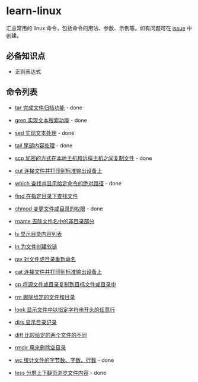 # learn-linux

汇总常用的 linux 命令，包括命令的用法、参数、示例等。如有问题可在 [issue](https://github.com/wupengFEX/learn-linux/issues) 中创建。

## 必备知识点

- 正则表达式

## 命令列表

- [tar 完成文件归档功能](./src/tar.md) - done

- [grep 实现文本搜索功能](./src/grep.md) - done

- [sed 实现文本处理](./src/sed.md) - done

- [tail 尾部内容处理](./src/tail.md) - done

- [scp 加密的方式在本地主机和远程主机之间复制文件](./src/scp.md) - done

- [cut 连接文件并打印到标准输出设备上](./src/cut.md)

- [which 查找并显示给定命令的绝对路径](./src/which.md) - done

- [find 在指定目录下查找文件](./src/find.md)

- [chmod 变更文件或目录的权限](./src/chmod.md) - done

- [rname 去除文件名中的非目录部分](./src/rname.md)

- [ls 显示目录内容列表](./src/ls.md)

- [ln 为文件创建软链](./src/ln.md)

- [mv 对文件或目录重新命名](./src/mv.md)

- [cat 连接文件并打印到标准输出设备上](./src/cat.md)

- [cp 将源文件或目录复制到目标文件或目录中](./src/cp.md)

- [rm 删除给定的文件和目录](./src/rm.md)

- [look 显示文件中以指定字符串开头的任意行](./src/look.md)

- [dirs 显示目录记录](./src/dirs.md)

- [diff 比较给定的两个文件的不同](./src/diff.md)

- [rmdir 用来删除空目录](./src/rmdir.md)

- [wc 统计文件的字节数、字数、行数](./src/wc.md) - done

- [less 分屏上下翻页浏览文件内容](./src/less.md) - done
